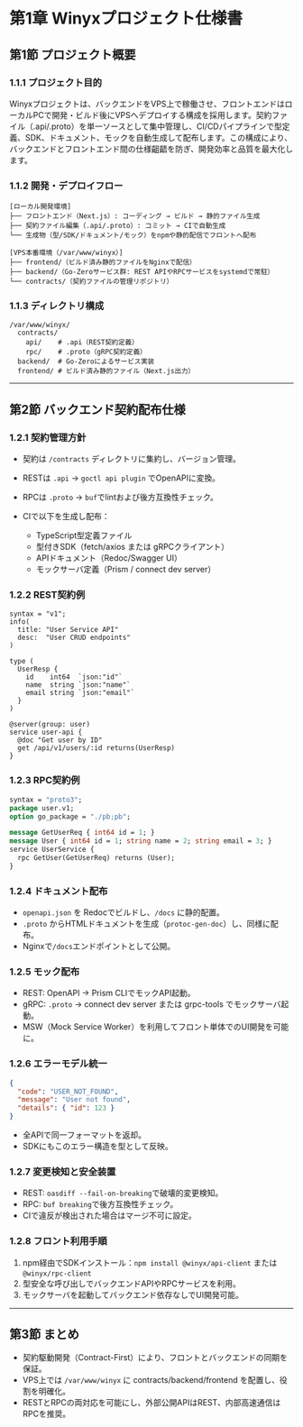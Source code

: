 # 第1章 Winyxプロジェクト仕様書

## 第1節 プロジェクト概要

### 1.1.1 プロジェクト目的

Winyxプロジェクトは、バックエンドをVPS上で稼働させ、フロントエンドはローカルPCで開発・ビルド後にVPSへデプロイする構成を採用します。契約ファイル（.api/.proto）を単一ソースとして集中管理し、CI/CDパイプラインで型定義、SDK、ドキュメント、モックを自動生成して配布します。この構成により、バックエンドとフロントエンド間の仕様齟齬を防ぎ、開発効率と品質を最大化します。

### 1.1.2 開発・デプロイフロー

```
[ローカル開発環境]
├── フロントエンド（Next.js）: コーディング → ビルド → 静的ファイル生成
├── 契約ファイル編集（.api/.proto）: コミット → CIで自動生成
└── 生成物（型/SDK/ドキュメント/モック）をnpmや静的配信でフロントへ配布

[VPS本番環境（/var/www/winyx）]
├── frontend/（ビルド済み静的ファイルをNginxで配信）
├── backend/（Go-Zeroサービス群: REST APIやRPCサービスをsystemdで常駐）
└── contracts/（契約ファイルの管理リポジトリ）
```

### 1.1.3 ディレクトリ構成

```
/var/www/winyx/
  contracts/
    api/    # .api（REST契約定義）
    rpc/    # .proto（gRPC契約定義）
  backend/  # Go-Zeroによるサービス実装
  frontend/ # ビルド済み静的ファイル（Next.js出力）
```

---

## 第2節 バックエンド契約配布仕様

### 1.2.1 契約管理方針

* 契約は `/contracts` ディレクトリに集約し、バージョン管理。
* RESTは `.api` → `goctl api plugin` でOpenAPIに変換。
* RPCは `.proto` → `buf`でlintおよび後方互換性チェック。
* CIで以下を生成し配布：

  * TypeScript型定義ファイル
  * 型付きSDK（fetch/axios または gRPCクライアント）
  * APIドキュメント（Redoc/Swagger UI）
  * モックサーバ定義（Prism / connect dev server）

### 1.2.2 REST契約例

```api
syntax = "v1";
info(
  title: "User Service API"
  desc:  "User CRUD endpoints"
)

type (
  UserResp {
    id    int64  `json:"id"`
    name  string `json:"name"`
    email string `json:"email"`
  }
)

@server(group: user)
service user-api {
  @doc "Get user by ID"
  get /api/v1/users/:id returns(UserResp)
}
```

### 1.2.3 RPC契約例

```proto
syntax = "proto3";
package user.v1;
option go_package = "./pb;pb";

message GetUserReq { int64 id = 1; }
message User { int64 id = 1; string name = 2; string email = 3; }
service UserService {
  rpc GetUser(GetUserReq) returns (User);
}
```

### 1.2.4 ドキュメント配布

* `openapi.json` を Redocでビルドし、`/docs` に静的配置。
* `.proto` からHTMLドキュメントを生成（`protoc-gen-doc`）し、同様に配布。
* Nginxで`/docs`エンドポイントとして公開。

### 1.2.5 モック配布

* REST: OpenAPI → Prism CLIでモックAPI起動。
* gRPC: `.proto` → connect dev server または grpc-tools でモックサーバ起動。
* MSW（Mock Service Worker）を利用してフロント単体でのUI開発を可能に。

### 1.2.6 エラーモデル統一

```json
{
  "code": "USER_NOT_FOUND",
  "message": "User not found",
  "details": { "id": 123 }
}
```

* 全APIで同一フォーマットを返却。
* SDKにもこのエラー構造を型として反映。

### 1.2.7 変更検知と安全装置

* REST: `oasdiff --fail-on-breaking`で破壊的変更検知。
* RPC: `buf breaking`で後方互換性チェック。
* CIで違反が検出された場合はマージ不可に設定。

### 1.2.8 フロント利用手順

1. npm経由でSDKインストール：`npm install @winyx/api-client` または `@winyx/rpc-client`
2. 型安全な呼び出しでバックエンドAPIやRPCサービスを利用。
3. モックサーバを起動してバックエンド依存なしでUI開発可能。

---

## 第3節 まとめ

* 契約駆動開発（Contract-First）により、フロントとバックエンドの同期を保証。
* VPS上では `/var/www/winyx` に contracts/backend/frontend を配置し、役割を明確化。
* RESTとRPCの両対応を可能にし、外部公開APIはREST、内部高速通信はRPCを推奨。
